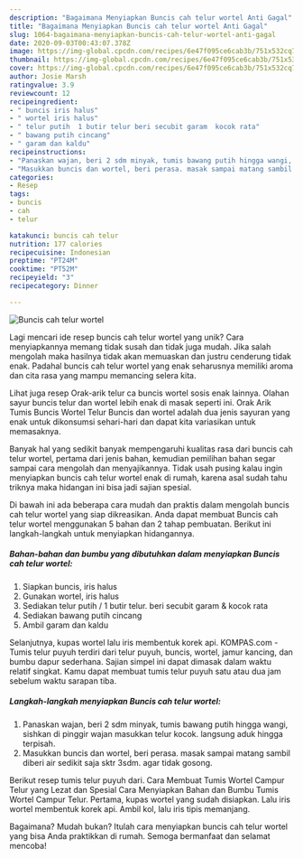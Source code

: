```yaml
---
description: "Bagaimana Menyiapkan Buncis cah telur wortel Anti Gagal"
title: "Bagaimana Menyiapkan Buncis cah telur wortel Anti Gagal"
slug: 1064-bagaimana-menyiapkan-buncis-cah-telur-wortel-anti-gagal
date: 2020-09-03T00:43:07.378Z
image: https://img-global.cpcdn.com/recipes/6e47f095ce6cab3b/751x532cq70/buncis-cah-telur-wortel-foto-resep-utama.jpg
thumbnail: https://img-global.cpcdn.com/recipes/6e47f095ce6cab3b/751x532cq70/buncis-cah-telur-wortel-foto-resep-utama.jpg
cover: https://img-global.cpcdn.com/recipes/6e47f095ce6cab3b/751x532cq70/buncis-cah-telur-wortel-foto-resep-utama.jpg
author: Josie Marsh
ratingvalue: 3.9
reviewcount: 12
recipeingredient:
- " buncis iris halus"
- " wortel iris halus"
- " telur putih  1 butir telur beri secubit garam  kocok rata"
- " bawang putih cincang"
- " garam dan kaldu"
recipeinstructions:
- "Panaskan wajan, beri 2 sdm minyak, tumis bawang putih hingga wangi, sishkan di pinggir wajan masukkan telur kocok. langsung aduk hingga terpisah."
- "Masukkan buncis dan wortel, beri perasa. masak sampai matang sambil diberi air sedikit saja sktr 3sdm. agar tidak gosong."
categories:
- Resep
tags:
- buncis
- cah
- telur

katakunci: buncis cah telur 
nutrition: 177 calories
recipecuisine: Indonesian
preptime: "PT24M"
cooktime: "PT52M"
recipeyield: "3"
recipecategory: Dinner

---
```



![Buncis cah telur wortel](https://img-global.cpcdn.com/recipes/6e47f095ce6cab3b/751x532cq70/buncis-cah-telur-wortel-foto-resep-utama.jpg)

Lagi mencari ide resep buncis cah telur wortel yang unik? Cara menyiapkannya memang tidak susah dan tidak juga mudah. Jika salah mengolah maka hasilnya tidak akan memuaskan dan justru cenderung tidak enak. Padahal buncis cah telur wortel yang enak seharusnya memiliki aroma dan cita rasa yang mampu memancing selera kita.

Lihat juga resep Orak-arik telur ca buncis wortel sosis enak lainnya. Olahan sayur buncis telur dan wortel lebih enak di masak seperti ini. Orak Arik Tumis Buncis Wortel Telur Buncis dan wortel adalah dua jenis sayuran yang enak untuk dikonsumsi sehari-hari dan dapat kita variasikan untuk memasaknya.

Banyak hal yang sedikit banyak mempengaruhi kualitas rasa dari buncis cah telur wortel, pertama dari jenis bahan, kemudian pemilihan bahan segar sampai cara mengolah dan menyajikannya. Tidak usah pusing kalau ingin menyiapkan buncis cah telur wortel enak di rumah, karena asal sudah tahu triknya maka hidangan ini bisa jadi sajian spesial.


Di bawah ini ada beberapa cara mudah dan praktis dalam mengolah buncis cah telur wortel yang siap dikreasikan. Anda dapat membuat Buncis cah telur wortel menggunakan 5 bahan dan 2 tahap pembuatan. Berikut ini langkah-langkah untuk menyiapkan hidangannya.

<!--inarticleads1-->

##### Bahan-bahan dan bumbu yang dibutuhkan dalam menyiapkan Buncis cah telur wortel:

1. Siapkan  buncis, iris halus
1. Gunakan  wortel, iris halus
1. Sediakan  telur putih / 1 butir telur. beri secubit garam &amp; kocok rata
1. Sediakan  bawang putih cincang
1. Ambil  garam dan kaldu


Selanjutnya, kupas wortel lalu iris membentuk korek api. KOMPAS.com - Tumis telur puyuh terdiri dari telur puyuh, buncis, wortel, jamur kancing, dan bumbu dapur sederhana. Sajian simpel ini dapat dimasak dalam waktu relatif singkat. Kamu dapat membuat tumis telur puyuh satu atau dua jam sebelum waktu sarapan tiba. 

<!--inarticleads2-->

##### Langkah-langkah menyiapkan Buncis cah telur wortel:

1. Panaskan wajan, beri 2 sdm minyak, tumis bawang putih hingga wangi, sishkan di pinggir wajan masukkan telur kocok. langsung aduk hingga terpisah.
1. Masukkan buncis dan wortel, beri perasa. masak sampai matang sambil diberi air sedikit saja sktr 3sdm. agar tidak gosong.


Berikut resep tumis telur puyuh dari. Cara Membuat Tumis Wortel Campur Telur yang Lezat dan Spesial Cara Menyiapkan Bahan dan Bumbu Tumis Wortel Campur Telur. Pertama, kupas wortel yang sudah disiapkan. Lalu iris wortel membentuk korek api. Ambil kol, lalu iris tipis memanjang. 

Bagaimana? Mudah bukan? Itulah cara menyiapkan buncis cah telur wortel yang bisa Anda praktikkan di rumah. Semoga bermanfaat dan selamat mencoba!
